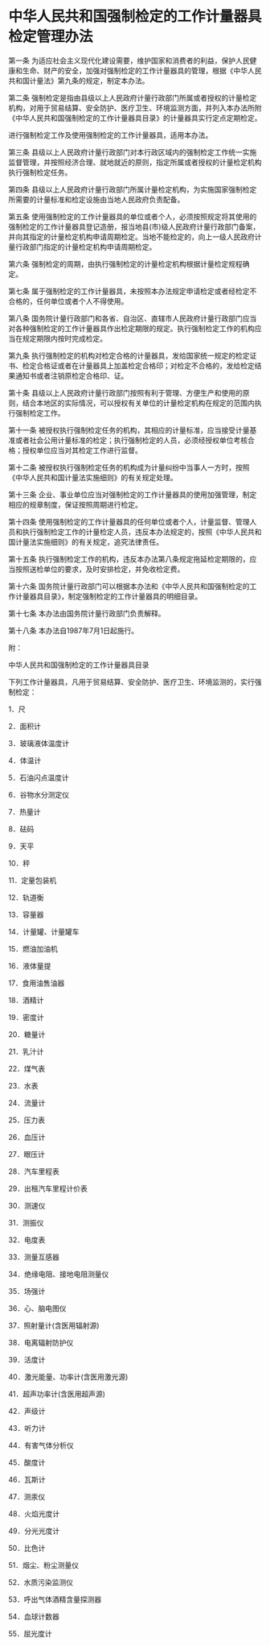 # 中华人民共和国强制检定的工作计量器具检定管理办法

第一条 为适应社会主义现代化建设需要，维护国家和消费者的利益，保护人民健康和生命、财产的安全，加强对强制检定的工作计量器具的管理，根据《中华人民共和国计量法》第九条的规定，制定本办法。

第二条 强制检定是指由县级以上人民政府计量行政部门所属或者授权的计量检定机构，对用于贸易结算、安全防护、医疗卫生、环境监测方面，并列入本办法所附《中华人民共和国强制检定的工作计量器具目录》的计量器具实行定点定期检定。

进行强制检定工作及使用强制检定的工作计量器具，适用本办法。

第三条 县级以上人民政府计量行政部门对本行政区域内的强制检定工作统一实施监督管理，并按照经济合理、就地就近的原则，指定所属或者授权的计量检定机构执行强制检定任务。

第四条 县级以上人民政府计量行政部门所属计量检定机构，为实施国家强制检定所需要的计量标准和检定设施由当地人民政府负责配备。

第五条 使用强制检定的工作计量器具的单位或者个人，必须按照规定将其使用的强制检定的工作计量器具登记造册，报当地县(市)级人民政府计量行政部门备案，并向其指定的计量检定机构申请周期检定。当地不能检定的，向上一级人民政府计量行政部门指定的计量检定机构申请周期检定。

第六条 强制检定的周期，由执行强制检定的计量检定机构根据计量检定规程确定。

第七条 属于强制检定的工作计量器具，未按照本办法规定申请检定或者经检定不合格的，任何单位或者个人不得使用。

第八条 国务院计量行政部门和各省、自治区、直辖市人民政府计量行政部门应当对各种强制检定的工作计量器具作出检定期限的规定。执行强制检定工作的机构应当在规定期限内按时完成检定。

第九条 执行强制检定的机构对检定合格的计量器具，发给国家统一规定的检定证书、检定合格证或者在计量器具上加盖检定合格印；对检定不合格的，发给检定结果通知书或者注销原检定合格印、证。

第十条 县级以上人民政府计量行政部门按照有利于管理、方便生产和使用的原则，结合本地区的实际情况，可以授权有关单位的计量检定机构在规定的范围内执行强制检定工作。

第十一条 被授权执行强制检定任务的机构，其相应的计量标准，应当接受计量基准或者社会公用计量标准的检定；执行强制检定的人员，必须经授权单位考核合格；授权单位应当对其检定工作进行监督。

第十二条 被授权执行强制检定任务的机构成为计量纠纷中当事人一方时，按照《中华人民共和国计量法实施细则》的有关规定处理。

第十三条 企业、事业单位应当对强制检定的工作计量器具的使用加强管理，制定相应的规章制度，保证按照周期进行检定。

第十四条 使用强制检定的工作计量器具的任何单位或者个人，计量监督、管理人员和执行强制检定工作的计量检定人员，违反本办法规定的，按照《中华人民共和国计量法实施细则》的有关规定，追究法律责任。

第十五条 执行强制检定工作的机构，违反本办法第八条规定拖延检定期限的，应当按照送检单位的要求，及时安排检定，并免收检定费。

第十六条 国务院计量行政部门可以根据本办法和《中华人民共和国强制检定的工作计量器具目录》，制定强制检定的工作计量器具的明细目录。

第十七条 本办法由国务院计量行政部门负责解释。

第十八条 本办法自1987年7月1日起施行。

附：

中华人民共和国强制检定的工作计量器具目录

下列工作计量器具，凡用于贸易结算、安全防护、医疗卫生、环境监测的，实行强制检定：

1．尺

2．面积计

3．玻璃液体温度计

4．体温计

5．石油闪点温度计

6．谷物水分测定仪

7．热量计

8．砝码

9．天平

10．秤

11．定量包装机

12．轨道衡

13．容量器

14．计量罐、计量罐车

15．燃油加油机

16．液体量提

17．食用油售油器

18．酒精计

19．密度计

20．糖量计

21．乳汁计

22．煤气表

23．水表

24．流量计

25．压力表

26．血压计

27．眼压计

28．汽车里程表

29．出租汽车里程计价表

30．测速仪

31．测振仪

32．电度表

33．测量互感器

34．绝缘电阻、接地电阻测量仪

35．场强计

36．心、脑电图仪

37．照射量计(含医用辐射源)

38．电离辐射防护仪

39．活度计

40．激光能量、功率计(含医用激光源)

41．超声功率计(含医用超声源)

42．声级计

43．听力计

44．有害气体分析仪

45．酸度计

46．瓦斯计

47．测汞仪

48．火焰光度计

49．分光光度计

50．比色计

51．烟尘、粉尘测量仪

52．水质污染监测仪

53．呼出气体酒精含量探测器

54．血球计数器

55．屈光度计
